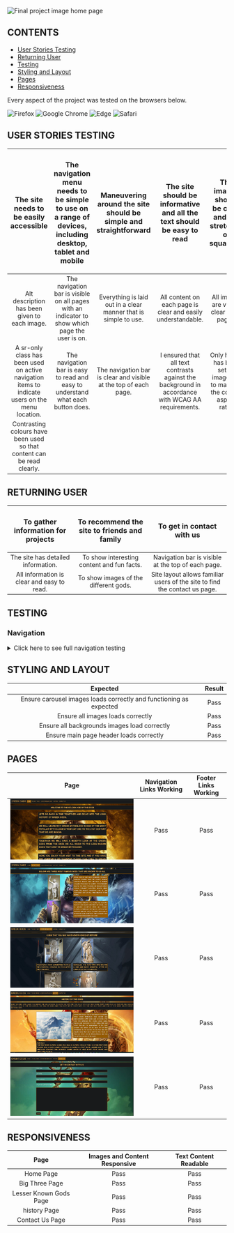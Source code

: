 ![Final project image home page](assets/images/responsiveimages.jpg)

## CONTENTS

* [User Stories Testing](#user-stories-testing)
* [Returning User](#returning-user)
* [Testing](#testing)
* [Styling and Layout](#styling-and-layout)
* [Pages](#pages)
* [Responsiveness](#responsiveness)

Every aspect of the project was tested on the browsers below.

![Firefox](https://img.shields.io/badge/Firefox-FF7139?style=for-the-badge&logo=Firefox-Browser&logoColor=white)
![Google Chrome](https://img.shields.io/badge/Google%20Chrome-4285F4?style=for-the-badge&logo=GoogleChrome&logoColor=white)
![Edge](https://img.shields.io/badge/Edge-0078D7?style=for-the-badge&logo=Microsoft-edge&logoColor=white)
![Safari](https://img.shields.io/badge/Safari-000000?style=for-the-badge&logo=Safari&logoColor=white)

## USER STORIES TESTING

<div align="center">

| <h3>**The site needs to be easily accessible**</h3> | <h3>**The navigation menu needs to be simple to use on a range of devices, including desktop, tablet and mobile**</h3> | <h3>**Maneuvering around the site should be simple and straightforward**</h3> |  <h3>**The site should be informative and all the text should be easy to read**</h3> | <h3>**The images should be clear and not stretched or squashed**</h3> |
| :------------------------: | :-----------------------------: | :---------------: | :---------------: | :---------------: |
| Alt description has been given to each image. | The navigation bar is visible on all pages with an indicator to show which page the user is on. | Everything is laid out in a clear manner that is simple to use. | All content on each page is clear and easily understandable. | All images are visibly clear on all pages. |
| A sr-only class has been used on active navigation items to indicate users on the menu location. | The navigation bar is easy to read and easy to understand what each button does. | The navigation bar is clear and visible at the top of each page. | I ensured that all text contrasts against the background in accordance with WCAG AA requirements. | Only height has been set on images as to maintain the correct aspect ratio. |
| Contrasting colours have been used so that content can be read clearly. |

</div>

## RETURNING USER

<div align="center">

| <h3>**To gather information for projects**</h3> | <h3>**To recommend the site to friends and family**</h3> | <h3>**To get in contact with us**</h3> |
| :------------------------: | :-----------------------------: | :-----------------------------: |
| The site has detailed information. | To show interesting content and fun facts. | Navigation bar is visible at the top of each page. |
| All information is clear and easy to read. | To show images of the different gods. | Site layout allows familiar users of the site to find the contact us page. |

</div>

## TESTING

### **Navigation**

<details>
<summary>Click here to see full navigation testing</summary>

#### **Greek Gods Main Header**

| Page    | Expected    | Result |
| :---------: | :---------: | :----: |
| ![Home Page Image](/assets/docs/homepage.png) | To redirect to home page| Pass |
| ![Big Three Page Image](/assets/docs/bigthree.png) | To redirect to home page| Pass |
| ![Lesser Known Gods Page Image](/assets/docs/lesserknown.png) | To redirect to home page| Pass |
| ![history Page Image](/assets/docs/history.png) | To redirect to home page| Pass |
| ![Contact Us Page Image](/assets/docs/contactus.png) | To redirect to home page| Pass |

## **Home Button**

| Page    | Expected    | Result |
| :---------: | :---------: | :----: |
| ![Home Page Image](/assets/docs/homepage.png) | redirect to home page| Pass |
| ![Big Three Page Image](/assets/docs/bigthree.png) | redirect to home page| Pass |
| ![Lesser Known Gods Page Image](/assets/docs/lesserknown.png) | redirect to home page| Pass |
| ![history Page Image](/assets/docs/history.png) | redirect to home page| Pass |
| ![Contact Us Page Image](/assets/docs/contactus.png) | redirect to home page| Pass |

## **The Big Three Button**

| Page    | Expected    | Result |
| :---------: | :---------: | :----: |
| ![Home Page Image](/assets/docs/homepage.png) | redirect to The Big Three page| Pass |
| ![Big Three Page Image](/assets/docs/bigthree.png) | redirect to The Big Three page| Pass |
| ![Lesser Known Gods Page Image](/assets/docs/lesserknown.png) | redirect to The Big Three page| Pass |
| ![history Page Image](/assets/docs/history.png) | redirect to The Big Three page| Pass |
| ![Contact Us Page Image](/assets/docs/contactus.png) | redirect to The Big Three page| Pass |

## **The Lesser Known Gods Button**

| Page    | Expected    | Result |
| :---------: | :---------: | :----: |
| ![Home Page Image](/assets/docs/homepage.png) | redirect to The Lesser Known Gods page| Pass |
| ![Big Three Page Image](/assets/docs/bigthree.png) | redirect to The Lesser Known Gods page| Pass |
| ![Lesser Known Gods Page Image](/assets/docs/lesserknown.png) | redirect to The Lesser Known Gods page| Pass |
| ![history Page Image](/assets/docs/history.png) | redirect to The Lesser Known Gods page| Pass |
| ![Contact Us Page Image](/assets/docs/contactus.png) | redirect to The Lesser Known Gods page| Pass |

## **History Button**

| Page    | Expected    | Result |
| :---------: | :---------: | :----: |
| ![Home Page Image](/assets/docs/homepage.png) | redirect to The History page| Pass |
| ![Big Three Page Image](/assets/docs/bigthree.png) | redirect to The History page| Pass |
| ![Lesser Known Gods Page Image](/assets/docs/lesserknown.png) | redirect to The History page| Pass |
| ![history Page Image](/assets/docs/history.png) | redirect to The History page| Pass |
| ![Contact Us Page Image](/assets/docs/contactus.png) | redirect to The History page| Pass |

## **Contact Us Button**

| Page    | Expected    | Result |
| :---------: | :---------: | :----: |
| ![Home Page Image](/assets/docs/homepage.png) | redirect to The Contact Us page| Pass |
| ![Big Three Page Image](/assets/docs/bigthree.png) | redirect to The Contact Us page| Pass |
| ![Lesser Known Gods Page Image](/assets/docs/lesserknown.png) | redirect to The Contact Us page| Pass |
| ![history Page Image](/assets/docs/history.png) | redirect to The Contact Us page| Pass |
| ![Contact Us Page Image](/assets/docs/contactus.png) | redirect to The Contact Us page| Pass |

</details>

## STYLING AND LAYOUT

<div align="center">

| Expected    | Result |
| :---------: | :----: |
| Ensure carousel images loads correctly and functioning as expected | Pass |
| Ensure all images loads correctly | Pass |
| Ensure all backgrounds images load correctly | Pass |
| Ensure main page header loads correctly | Pass |

</div>

## PAGES

<div align="center">

| Page  | Navigation Links Working | Footer Links Working    |
| :---: | :----------------------: | :---------------------: |
| ![Home Page Image](/assets/docs/homepage.png) | Pass | Pass |
| ![Big Three Page Image](/assets/docs/bigthree.png) | Pass | Pass |
| ![Lesser Known Gods Page Image](/assets/docs/lesserknown.png) | Pass | Pass |
| ![history Page Image](/assets/docs/history.png) | Pass | Pass |
| ![Contact Us Page Image](/assets/docs/contactus.png) | Pass | Pass |

</div>

## RESPONSIVENESS

<div align="center">

| Page | Images and Content Responsive | Text Content Readable    |
| :--: |:----------------------------: | :----------------------: |
| Home Page | Pass | Pass |
| Big Three Page | Pass | Pass |
| Lesser Known Gods Page | Pass | Pass |
| history Page | Pass | Pass |
| Contact Us Page | Pass | Pass |

</div>
